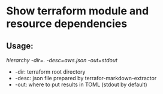 # Show terraform module and resource dependencies

## Usage:
*hierarchy -dir=. -desc=aws.json -out=stdout*
* -dir: terraform root directory
* -desc: json file prepared by terrafor-markdown-extractor
* -out: where to put results in TOML (stdout by default)